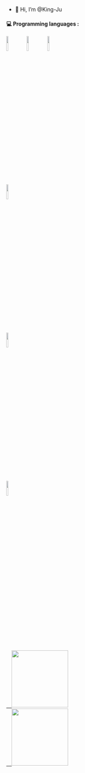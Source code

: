 
- 👋 Hi, I’m @King-Ju


#### :computer: Programming languages : 
<p>
<code><img width="10%" src="https://www.vectorlogo.zone/logos/java/java-ar21.svg"></code>
<code><img width="10%" src="https://www.vectorlogo.zone/logos/python/python-ar21.svg"></code>
<code><img width="10%" src="https://www.vectorlogo.zone/logos/php/php-ar21.svg"></code>
<br />
<code><img width="10%" src="https://www.vectorlogo.zone/logos/javascript/javascript-ar21.svg">
<code><img width="10%" src="https://www.vectorlogo.zone/logos/mysql/mysql-ar21.svg"></code>
<code><img width="10%" src="https://www.vectorlogo.zone/logos/git-scm/git-scm-ar21.svg"></code>
</p>

<a href="https://github.com/King-Ju">
  <img height="150em" src="https://github-readme-stats.vercel.app/api?username=King-Ju&theme=merko&show_icons=true" />
  <img height="150em" src="https://github-readme-stats.vercel.app/api/top-langs/?username=King-Ju&theme=merko&layout=compact" />
</a>

<!---
King-Ju/King-Ju is a ✨ special ✨ repository because its `README.md` (this file) appears on your GitHub profile.
You can click the Preview link to take a look at your changes.
--->
